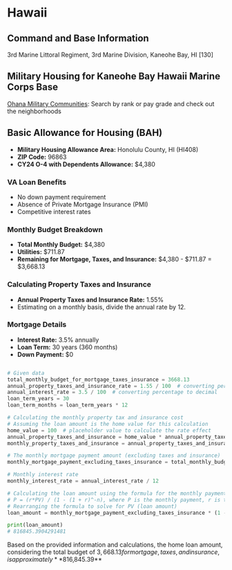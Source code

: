 # Hawaii

## Command and Base Information

3rd Marine Littoral Regiment, 3rd Marine Division, Kaneohe Bay, HI [130]


## Military Housing for Kaneohe Bay Hawaii Marine Corps Base

[Ohana Military Communities](https://www.ohanamarinecorpscommunities.com/find-a-home?rank=13&dependents=3&form_action=active-duty): Search by rank or pay grade and check out the neighborhoods


## Basic Allowance for Housing (BAH) 

- **Military Housing Allowance Area:** Honolulu County, HI (HI408)
- **ZIP Code:** 96863
- **CY24 O-4 with Dependents Allowance:** $4,380

### VA Loan Benefits

- No down payment requirement
- Absence of Private Mortgage Insurance (PMI)
- Competitive interest rates

### Monthly Budget Breakdown
- **Total Monthly Budget:** $4,380
- **Utilities:** $711.87
- **Remaining for Mortgage, Taxes, and Insurance:** $4,380 - $711.87 = $3,668.13

### Calculating Property Taxes and Insurance
- **Annual Property Taxes and Insurance Rate:** 1.55%
- Estimating on a monthly basis, divide the annual rate by 12.

### Mortgage Details
- **Interest Rate:** 3.5% annually
- **Loan Term:** 30 years (360 months)
- **Down Payment:** $0

```python

# Given data
total_monthly_budget_for_mortgage_taxes_insurance = 3668.13
annual_property_taxes_and_insurance_rate = 1.55 / 100  # converting percentage to decimal
annual_interest_rate = 3.5 / 100  # converting percentage to decimal
loan_term_years = 30
loan_term_months = loan_term_years * 12

# Calculating the monthly property tax and insurance cost
# Assuming the loan amount is the home value for this calculation
home_value = 100  # placeholder value to calculate the rate effect
annual_property_taxes_and_insurance = home_value * annual_property_taxes_and_insurance_rate
monthly_property_taxes_and_insurance = annual_property_taxes_and_insurance / 12

# The monthly mortgage payment amount (excluding taxes and insurance)
monthly_mortgage_payment_excluding_taxes_insurance = total_monthly_budget_for_mortgage_taxes_insurance - monthly_property_taxes_and_insurance

# Monthly interest rate
monthly_interest_rate = annual_interest_rate / 12

# Calculating the loan amount using the formula for the monthly payment of a mortgage
# P = (r*PV) / (1 - (1 + r)^-n), where P is the monthly payment, r is the monthly interest rate, PV is the present value (loan amount), and n is the loan term in months.
# Rearranging the formula to solve for PV (loan amount)
loan_amount = monthly_mortgage_payment_excluding_taxes_insurance * (1 - (1 + monthly_interest_rate)**-loan_term_months) / monthly_interest_rate

print(loan_amount)
# 816845.3904291481
```

Based on the provided information and calculations, the home loan amount, considering the total budget of $3,668.13 for mortgage, taxes, and insurance, is approximately **$816,845.39**
